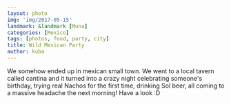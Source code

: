 ```yaml
---
layout: photo
img: 'img/2017-05-15'
landmark: &landmark [Muna]
categories: [Mexico]
tags: [photos, food, party, city]
title: Wild Mexican Party
author: kuba
---
```


We somehow ended up in mexican small town. We went to a local tavern called cantina and it turned into a crazy night celebrating someone's birthday, trying real Nachos for the first time, drinking Sol beer, all coming to a massive headache the next morning! Have a look :D
